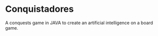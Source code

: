 Conquistadores
==============

A conquests game in JAVA to create an artificial intelligence on a board game. 


